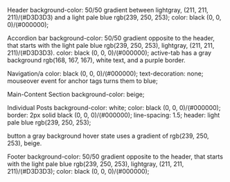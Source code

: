 Header
background-color: 50/50 gradient between lightgray, (211, 211, 211)/(#D3D3D3) and a light pale blue rgb(239, 250, 253);
color: black (0, 0, 0)/(#000000);

Accordion bar
background-color: 50/50 gradient opposite to the header, that starts with the light pale blue rgb(239, 250, 253), lightgray, (211, 211, 211)/(#D3D3D3).
color: black (0, 0, 0)/(#000000);
active-tab has a gray background rgb(168, 167, 167), white text, and a purple border.

Navigation/a
color: black (0, 0, 0)/(#000000);
text-decoration: none;
mouseover event for anchor tags turns them to blue;

Main-Content Section
background-color: beige;

Individual Posts
background-color: white;
color: black (0, 0, 0)/(#000000);
border: 2px solid black (0, 0, 0)/(#000000);
line-spacing: 1.5;
header: light pale blue rgb(239, 250, 253);

button
a gray background
hover state uses a gradient of rgb(239, 250, 253), beige.

Footer
background-color: 50/50 gradient opposite to the header, that starts with the light pale blue rgb(239, 250, 253), lightgray, (211, 211, 211)/(#D3D3D3);
color: black (0, 0, 0)/(#000000);
